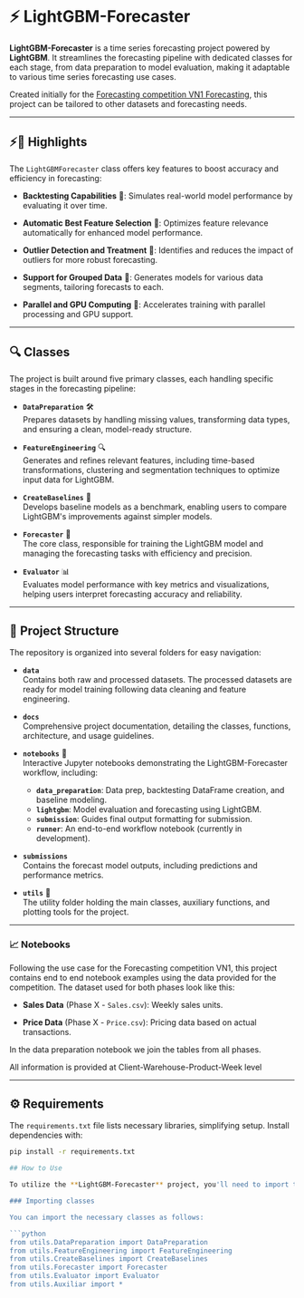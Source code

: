 # ⚡ LightGBM-Forecaster 

**LightGBM-Forecaster** is a time series forecasting project powered by **LightGBM**. It streamlines the forecasting pipeline with dedicated classes for each stage, from data preparation to model evaluation, making it adaptable to various time series forecasting use cases.

Created initially for the [Forecasting competition VN1 Forecasting](https://www.datasource.ai/en/home/data-science-competitions-for-startups/phase-2-vn1-forecasting-accuracy-challenge/description), this project can be tailored to other datasets and forecasting needs.

---


## ⚡🌟 Highlights

The `LightGBMForecaster` class offers key features to boost accuracy and efficiency in forecasting:

- **Backtesting Capabilities** 🧭: Simulates real-world model performance by evaluating it over time.
  
- **Automatic Best Feature Selection** 🎯: Optimizes feature relevance automatically for enhanced model performance.
  
- **Outlier Detection and Treatment** 🚨: Identifies and reduces the impact of outliers for more robust forecasting.

- **Support for Grouped Data** 👥: Generates models for various data segments, tailoring forecasts to each.

- **Parallel and GPU Computing** 🚀: Accelerates training with parallel processing and GPU support.

---

## 🔍 **Classes**

The project is built around five primary classes, each handling specific stages in the forecasting pipeline:

- **`DataPreparation`** 🛠️  
   Prepares datasets by handling missing values, transforming data types, and ensuring a clean, model-ready structure.

- **`FeatureEngineering`** 🔍  
   Generates and refines relevant features, including time-based transformations, clustering and segmentation techniques to optimize input data for LightGBM.

- **`CreateBaselines`** 🧩  
   Develops baseline models as a benchmark, enabling users to compare LightGBM's improvements against simpler models.

- **`Forecaster`** 🔮  
   The core class, responsible for training the LightGBM model and managing the forecasting tasks with efficiency and precision.

- **`Evaluator`** 📊  
   Evaluates model performance with key metrics and visualizations, helping users interpret forecasting accuracy and reliability.

---

## 📁 Project Structure

The repository is organized into several folders for easy navigation:

- **`data`**  
  Contains both raw and processed datasets. The processed datasets are ready for model training following data cleaning and feature engineering.

- **`docs`**  
  Comprehensive project documentation, detailing the classes, functions, architecture, and usage guidelines.

- **`notebooks`** 📝  
  Interactive Jupyter notebooks demonstrating the LightGBM-Forecaster workflow, including:
  - **`data_preparation`**: Data prep, backtesting DataFrame creation, and baseline modeling.
  - **`lightgbm`**: Model evaluation and forecasting using LightGBM.
  - **`submission`**: Guides final output formatting for submission.
  - **`runner`**: An end-to-end workflow notebook (currently in development).

- **`submissions`**  
  Contains the forecast model outputs, including predictions and performance metrics.

- **`utils`** 🔧  
  The utility folder holding the main classes, auxiliary functions, and plotting tools for the project.

---

### 📈 **Notebooks**  

Following the use case for the Forecasting competition VN1, this project contains end to end notebook examples using the data provided for the competition. The dataset used for both phases look like this:

- **Sales Data** (Phase X - `Sales.csv`): Weekly sales units.

- **Price Data** (Phase X - `Price.csv`): Pricing data based on actual transactions.

In the data preparation notebook we join the tables from all phases. 

All information is provided at Client-Warehouse-Product-Week level

---

## ⚙️ Requirements

The `requirements.txt` file lists necessary libraries, simplifying setup. Install dependencies with:

```bash
pip install -r requirements.txt

## How to Use

To utilize the **LightGBM-Forecaster** project, you'll need to import the relevant classes from the `utils` folder. Each class is designed to handle specific tasks within the time series forecasting pipeline.

### Importing classes

You can import the necessary classes as follows:

```python
from utils.DataPreparation import DataPreparation
from utils.FeatureEngineering import FeatureEngineering
from utils.CreateBaselines import CreateBaselines
from utils.Forecaster import Forecaster
from utils.Evaluator import Evaluator
from utils.Auxiliar import *